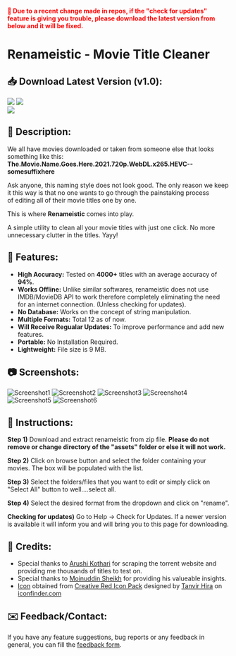 <p style="color:red;font-weight:bold;">📢 Due to a recent change made in repos, if the "check for updates" feature is giving you trouble, please download the latest version from below and it will be fixed.</p>

# Renameistic - Movie Title Cleaner

## 📥 Download Latest Version (v1.0):

<a href="https://github.com/Aadityajoshi151/Renameistic-Movie-Title-Cleaner/releases/download/v1.0/Renameistic.v1.0.rar" alt="Download For Windows">
        <img src="https://img.shields.io/badge/Windows-0078D6?style=for-the-badge&logo=windows&logoColor=white" /></a>
<a href="https://www.mediafire.com/file/056o78sarzl75yy/Renameistic.v1.0.rar/file" alt="Mirror Link For Windows">
        <img src="https://img.shields.io/badge/Windows (Mirror)-0078D6?style=for-the-badge&logo=windows&logoColor=white" /></a>
<br>
<a href="https://www.youtube.com/watch?v=4Mop0vC_yq0" alt="Watch Tutorial">
        <img src="https://img.shields.io/badge/Watch Demo-FF0000?style=for-the-badge&logo=youtube&logoColor=white" /></a>

## 📝 Description:

We all have movies downloaded or taken from someone else that looks something like this: **The.Movie.Name.Goes.Here.2021.720p.WebDL.x265.HEVC--somesuffixhere**

Ask anyone, this naming style does not look good. The only reason we keep it this way is that no one wants to go through the painstaking process of editing all of their movie titles one by one.

This is where **Renameistic** comes into play.

A simple utility to clean all your movie titles with just one click. No more unnecessary clutter in the titles. Yayy!

## 🔧 Features:

- **High Accuracy:** Tested on **4000+** titles with an average accuracy of **94%**.
- **Works Offline:** Unlike similar softwares, renameistic does not use IMDB/MovieDB API to work therefore completely eliminating the need for an internet connection. (Unless checking for updates).
- **No Database:** Works on the concept of string manipulation.
- **Multiple Formats:** Total 12 as of now.
- **Will Receive Regualar Updates:** To improve performance and add new features.
- **Portable:** No Installation Required.
- **Lightweight:** File size is 9 MB.

## 📷 Screenshots:

![Screenshot1](Screenshots/Capture1.JPG)
![Screenshot2](Screenshots/Capture2.JPG)
![Screenshot3](Screenshots/Capture3.png)
![Screenshot4](Screenshots/Capture4.png)
![Screenshot5](Screenshots/Capture5.png)
![Screenshot6](Screenshots/Capture6.png)

## 📜 Instructions:

**Step 1)** Download and extract renameistic from zip file. **Please do not remove or change directory of the "assets" folder or else it will not work.**

**Step 2)** Click on browse button and select the folder containing your movies. The box will be populated with the list.

**Step 3)** Select the folders/files that you want to edit or simply click on "Select All" button to well....select all.

**Step 4)** Select the desired format from the dropdown and click on "rename".

**Checking for updates)** Go to Help -> Check for Updates. If a newer version is available it will inform you and will bring you to this page for downloading.

## 🙏 Credits:

- Special thanks to [Arushi Kothari](http://www.linkedin.com/in/arushi-kothari) for scraping the torrent website and providing me thousands of titles to test on.
- Special thanks to [Moinuddin Sheikh](http://linkedin.com/in/moinuddin-sheikh) for providing his valueable insights.
- [Icon](https://www.iconfinder.com/icons/7120953/document_file_files_icon "Icon") obtained from [Creative Red Icon Pack](https://www.iconfinder.com/iconsets/creative-red "Creative Red Icon Pack") designed by [Tanvir Hira](https://www.iconfinder.com/tanviralamhira "Tanvir Hira") on [iconfinder.com](https://www.iconfinder.com/ "iconfinder.com")

## ✉️ Feedback/Contact:

If you have any feature suggestions, bug reports or any feedback in general, you can fill the [feedback form](https://forms.gle/uwgAvhrEa6KCeLnV8).
